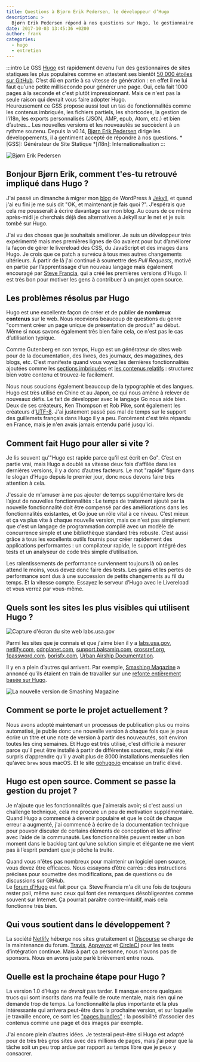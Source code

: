 ```yaml
---
title: Questions à Bjørn Erik Pedersen, le développeur d’Hugo
description: >
  Bjørn Erik Pedersen répond à nos questions sur Hugo, le gestionnaire de sites statiques ultra-rapide.
date: 2017-10-03 13:45:36 +0200
author: frank
categories:
  - hugo
  - entretien
---
```

:::intro
Le GSS [Hugo](https://gohugo.io) est rapidement devenu l’un des gestionnaires de sites statiques les plus populaires comme en attestent ses bientôt [50 000 étoiles sur GitHub](https://github.com/gohugoio/hugo). C’est dû en partie à sa vitesse de génération : en effet il ne lui faut qu'une petite milliseconde pour générer une page. Oui, cela fait 1000 pages à la seconde et c'est plutôt impressionnant. Mais ce n'est pas la seule raison qui devrait vous faire adopter Hugo.  
Heureusement ce GSS propose aussi tout un tas de fonctionnalités comme les contenus imbriqués, les fichiers partiels, les shortcodes, la gestion de l’i18n, les exports personnalisés (JSON, AMP, epub, Atom, etc.) et bien d’autres… Les nouvelles versions et les nouveautés se succèdent à un rythme soutenu. Depuis la v0.14, [Bjørn Erik Pedersen](https://github.com/bep) dirige les développements, il a gentiment accepté de répondre à nos questions.
*[GSS]: Générateur de Site Statique
*[i18n]: Internationalisation
:::

![Bjørn Erik Pedersen](../static/assets/images/hugo/hugo-bjorn-erik-pedersen.jpg "[Bjørn Erik Pedersen](https://github.com/bep)")

## Bonjour Bjørn Erik, comment t'es-tu retrouvé impliqué dans Hugo ?

J'ai passé un dimanche à migrer mon [blog](http://bepsays.com/en/) de WordPress à [Jekyll](https://jekyllrb.com), et quand j'ai eu fini je me suis dit "OK, et maintenant je fais quoi ?". J'espérais que cela me pousserait à écrire davantage sur mon blog. Au cours de ce même après-midi je cherchais déjà des alternatives à Jekyll sur le net et je suis tombé sur Hugo.

J'ai vu des choses que je souhaitais améliorer. Je suis un développeur très expérimenté mais mes premières lignes de Go avaient pour but d’améliorer la façon de gérer le livereload des CSS, du JavaScript et des images dans Hugo. Je crois que ce patch a survécu à tous mes autres changements ultérieurs. À partir de là j'ai continué à soumettre des _Pull Requests_, motivé en partie par l’apprentissage d’un nouveau langage mais également encouragé par [Steve Francia](https://stevefrancia.com/), qui a créé les premières versions d’Hugo. Il est très bon pour motiver les gens à contribuer à un projet open source.

## Les problèmes résolus par Hugo

Hugo est une excellente façon de créer et de publier **de nombreux contenus** sur le web. Nous recevions beaucoup de questions du genre "comment créer un page unique de présentation de produit" au début. Même si nous savons également très bien faire cela, ce n'est pas le cas d’utilisation typique.

Comme Gutenberg en son temps, Hugo est un générateur de sites web pour de la documentation, des livres, des journaux, des magazines, des blogs, etc. C’est manifeste quand vous voyez les dernières fonctionnalités ajoutées comme les [sections imbriquées](https://github.com/gohugoio/hugo/releases/tag/v0.22) et [les contenus relatifs](https://github.com/gohugoio/hugo/releases/tag/v0.27) : structurez bien votre contenu et trouvez-le facilement.

Nous nous soucions également beaucoup de la typographie et des langues. Hugo est très utilisé en Chine et au Japon, ce qui nous amène à relever de nouveaux défis. Le fait de développer avec le langage Go nous aide bien. Deux de ses créateurs, Ken Thompson et Rob Pike, sont également les créateurs d’[UTF-8](https://en.wikipedia.org/wiki/UTF-8). J'ai justement passé pas mal de temps sur le support des guillemets français dans Hugo il y a peu. Forcément c'est très répandu en France, mais je n'en avais jamais entendu parlé jusqu'ici.

## Comment fait Hugo pour aller si vite ?

Je lis souvent qu'"Hugo est rapide parce qu'il est écrit en Go". C’est en partie vrai, mais Hugo a doublé sa vitesse deux fois d’affilée dans les dernières versions, il y a donc d’autres facteurs. Le mot "rapide" figure dans le slogan d’Hugo depuis le premier jour, donc nous devons faire très attention à cela.

J'essaie de m'amuser à ne pas ajouter de temps supplémentaire lors de l’ajout de nouvelles fonctionnalités : Le temps de traitement ajouté par la nouvelle fonctionnalité doit être compensé par des améliorations dans les fonctionnalités existantes, et Go joue un rôle vital à ce niveau. C’est mieux et ça va plus vite à chaque nouvelle version, mais ce n'est pas simplement que c'est un langage de programmation compilé avec un modèle de concurrence simple et une bibliothèque standard très robuste. C’est aussi grâce à tous les excellents outils fournis pour créer rapidement des applications performantes : un compilateur rapide, le support intégré des tests et un analyseur de code très simple d’utilisation.

Les ralentissements de performance surviennent toujours là où on les attend le moins, vous devez donc faire des tests. Les gains et les pertes de performance sont dus à une succession de petits changements au fil du temps. Et la vitesse compte. Essayez le serveur d’Hugo avec le Livereload et vous verrez par vous-même.

## Quels sont les sites les plus visibles qui utilisent Hugo ?

![Capture d'écran du site web labs.usa.gov](../static/assets/images/labs.usa.gov.png "Capture d'écran du site web labs.usa.gov")

Parmi les sites que je connais et que j'aime bien il y a [labs.usa.gov](https://labs.usa.gov/), [netlify.com](https://www.netlify.com), [cdnplanet.com](https://www.cdnplanet.com/), [support.balsamiq.com](https://support.balsamiq.com/), [crossref.org](https://www.crossref.org/), [1password.com](https://1password.com/), [borisfx.com](http://borisfx.com/), [Urban Airship Documentation](https://docs.urbanairship.com/).

Il y en a plein d’autres qui arrivent. Par exemple, [Smashing Magazine](https://www.smashingmagazine.com) a annoncé qu'ils étaient en train de travailler sur une [refonte entièrement basée sur Hugo](page:post/smashing-mag-va-dix-fois-plus-vite).

![La nouvelle version de Smashing Magazine](../static/assets/images/algolia-smashing.png "La nouvelle version de [Smashing Magazine](https://www.smashingmagazine.com)")

## Comment se porte le projet actuellement ?

Nous avons adopté maintenant un processus de publication plus ou moins automatisé, je publie donc une nouvelle version à chaque fois que je peux écrire un titre et une note de version à partir des nouveautés, soit environ toutes les cinq semaines. Et Hugo est très utilisé, c'est difficile à mesurer parce qu'il peut être installé à partir de différentes sources, mais j'ai été surpris d’apprendre qu'il y avait plus de 8000 installations mensuelles rien qu'avec `brew` sous macOS. Et le site [gohugo.io](https://gohugo.io) encaisse un trafic élevé.

## Hugo est open source. Comment se passe la gestion du projet ?

Je n'ajoute que les fonctionnalités que j'aimerais avoir; si c'est aussi un challenge technique, cela me procure un peu de motivation supplémentaire. Quand Hugo a commencé à devenir populaire et que le coût de chaque erreur a augmenté, j'ai commencé à écrire de la documentation technique pour pouvoir discuter de certains éléments de conception et les affiner avec l’aide de la communauté. Les fonctionnalités peuvent rester un bon moment dans le backlog tant qu'une solution simple et élégante ne me vient pas à l’esprit pendant que je pêche la truite.

Quand vous n'êtes pas nombreux pour maintenir un logiciel open source, vous devez être efficaces. Nous essayons d’être carrés : des instructions précises pour soumettre des modifications, pas de questions ou de discussions sur GitHub.  
Le [forum d’Hugo](https://discourse.gohugo.io) est fait pour ça. Steve Francia m'a dit une fois de toujours rester poli, même avec ceux qui font des remarques désobligeantes comme souvent sur Internet. Ça pourrait paraître contre-intuitif, mais cela fonctionne très bien.

## Qui vous soutient dans le développement ?

La société [Netlify](https://netlify.com) héberge nos sites gratuitement et [Discourse](https://www.discourse.org) se charge de la maintenance du forum. [Travis](https://travis-ci.org), [Appveyor](https://www.appveyor.com) et [CircleCI](https://circleci.com) pour les tests d’intégration continue. Mais à part ça personne, nous n'avons pas de sponsors. Nous en avons juste parlé brièvement entre nous.

## Quelle est la prochaine étape pour Hugo ?

La version 1.0 d’Hugo ne _devrait_ pas tarder. Il manque encore quelques trucs qui sont inscrits dans ma feuille de route mentale, mais rien qui ne demande trop de temps. La fonctionnalité la plus importante et la plus intéressante qui arrivera peut-être dans la prochaine version, et sur laquelle je travaille encore, ce sont les ["pages bundles"](https://github.com/gohugoio/hugo/issues/3651) : la possibilité d’associer des contenus comme une page et des images par exemple.

J'ai encore plein d’autres idées. Je testerai peut-être si Hugo est adapté pour de très très gros sites avec des millions de pages, mais j'ai peur que la tâche soit un peu trop ardue par rapport au temps libre que je peux y consacrer.
